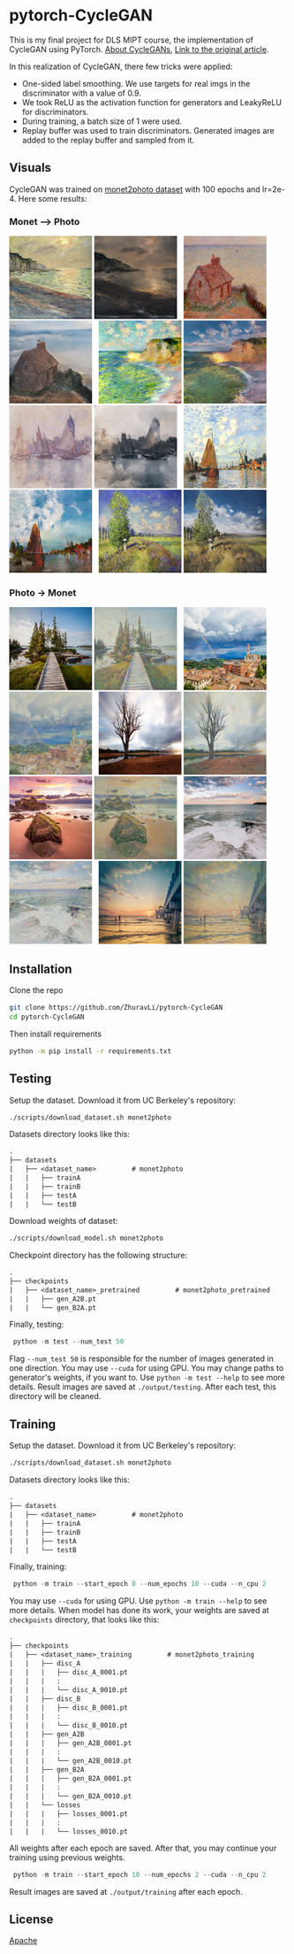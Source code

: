 # pytorch-CycleGAN

This is my final project for DLS MIPT course, the implementation of CycleGAN using PyTorch.
[About CycleGANs](https://hardikbansal.github.io/CycleGANBlog/),
[Link to the original article](https://arxiv.org/abs/1703.10593). 

In this  realization of CycleGAN, there few tricks were applied:
* One-sided label smoothing.
We use targets for real imgs in the discriminator with a value of 0.9.
* We took ReLU as the activation function for generators and LeakyReLU for discriminators.
* During training, a batch size of 1 were used.
* Replay buffer was used to train discriminators. Generated images are added to the replay buffer and sampled from it.

## Visuals
CycleGAN was trained on [monet2photo dataset](https://www.kaggle.com/datasets/balraj98/monet2photo) with 100 epochs and lr=2e-4.
Here some results:

### Monet --> Photo

<img src="./imgs/A2B/0138_real.png" height="150" width="150">
<img src="./imgs/A2B/0138_fake.png" height="150" width="150">
&nbsp;
<img src="./imgs/A2B/0015_real.png" height="150" width="150">
<img src="./imgs/A2B/0015_fake.png" height="150" width="150">
&nbsp;
<img src="./imgs/A2B/0016_real.png" height="150" width="150">
<img src="./imgs/A2B/0016_fake.png" height="150" width="150">

<img src="./imgs/A2B/0127_real.png" height="150" width="150">
<img src="./imgs/A2B/0127_fake.png" height="150" width="150">
&nbsp;
<img src="./imgs/A2B/0148_real.png" height="150" width="150">
<img src="./imgs/A2B/0148_fake.png" height="150" width="150">
&nbsp;
<img src="./imgs/A2B/0029_real.png" height="150" width="150">
<img src="./imgs/A2B/0029_fake.png" height="150" width="150">

### Photo -> Monet

<img src="./imgs/B2A/0001_real.png" height="150" width="150">
<img src="./imgs/B2A/0001_fake.png" height="150" width="150">
&nbsp;
<img src="./imgs/B2A/0009_real.png" height="150" width="150">
<img src="./imgs/B2A/0009_fake.png" height="150" width="150">
&nbsp;
<img src="./imgs/B2A/0013_real.png" height="150" width="150">
<img src="./imgs/B2A/0013_fake.png" height="150" width="150">

<img src="./imgs/B2A/0102_real.png" height="150" width="150">
<img src="./imgs/B2A/0102_fake.png" height="150" width="150">
&nbsp;
<img src="./imgs/B2A/0199_real.png" height="150" width="150">
<img src="./imgs/B2A/0199_fake.png" height="150" width="150">
&nbsp;
<img src="./imgs/B2A/0024_real.png" height="150" width="150">
<img src="./imgs/B2A/0024_fake.png" height="150" width="150">

## Installation
Clone the repo

```bash
git clone https://github.com/ZhuravLi/pytorch-CycleGAN
cd pytorch-CycleGAN
```
Then install requirements
```bash
python -m pip install -r requirements.txt
```

## Testing

Setup the dataset. Download it from UC Berkeley's repository:
```bash
./scripts/download_dataset.sh monet2photo
```
Datasets directory looks like this:

    .
    ├── datasets                   
    |   ├── <dataset_name>         # monet2photo
    |   |   ├── trainA             
    |   |   ├── trainB    
    |   |   ├── testA        
    |   |   └── testB          

Download weights of dataset:
```bash
./scripts/download_model.sh monet2photo
```
Checkpoint directory has the following structure:

    .
    ├── checkpoints                   
    |   ├── <dataset_name>_pretrained         # monet2photo_pretrained
    |   |   ├── gen_A2B.pt                    
    |   |   └── gen_B2A.pt  

Finally, testing:

```python
 python -m test --num_test 50
```
Flag `--num_test 50` is responsible for the number of images generated in one direction. You may use `--cuda` for using GPU. You may change paths to generator's weights, if you want to. Use `python -m test --help` to see more details.
Result images are saved at `./output/testing`. After each test, this directory will be cleaned.

## Training

Setup the dataset. Download it from UC Berkeley's repository:
```bash
./scripts/download_dataset.sh monet2photo
```
Datasets directory looks like this:

    .
    ├── datasets                   
    |   ├── <dataset_name>         # monet2photo
    |   |   ├── trainA             
    |   |   ├── trainB    
    |   |   ├── testA        
    |   |   └── testB          


Finally, training:

```python
 python -m train --start_epoch 0 --num_epochs 10 --cuda --n_cpu 2
```
You may use `--cuda` for using GPU. Use `python -m train --help` to see more details.
When model has done its work, your weights are saved at `checkpoints` directory, that looks like this:

    .
    ├── checkpoints                   
    |   ├── <dataset_name>_training         # monet2photo_training
    |   |   ├── disc_A     
    |   |   |   ├── disc_A_0001.pt
    |   |   |   :
    |   |   |   └── disc_A_0010.pt
    |   |   ├── disc_B   
    |   |   |   ├── disc_B_0001.pt
    |   |   |   :
    |   |   |   └── disc_B_0010.pt
    |   |   ├── gen_A2B     
    |   |   |   ├── gen_A2B_0001.pt
    |   |   |   :
    |   |   |   └── gen_A2B_0010.pt          
    |   |   ├── gen_B2A
    |   |   |   ├── gen_B2A_0001.pt
    |   |   |   :
    |   |   |   └── gen_B2A_0010.pt  
    |   |   └── losses
    |   |   |   ├── losses_0001.pt
    |   |   |   :
    |   |   |   └── losses_0010.pt 

All weights after each epoch are saved. After that, you may continue your training using previous weights.

```python
 python -m train --start_epoch 10 --num_epochs 2 --cuda --n_cpu 2
```
Result images are saved at `./output/training` after each epoch.

## License

[Apache](https://choosealicense.com/licenses/apache-2.0/)